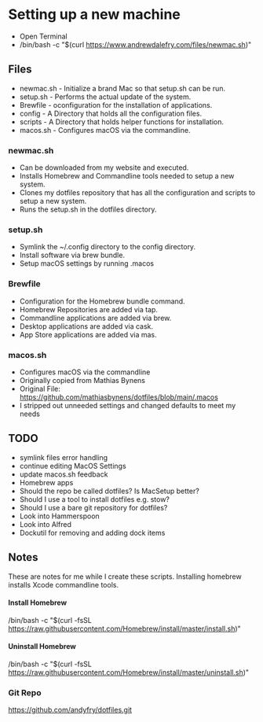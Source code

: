 # Setting up a new machine
- Open Terminal
- /bin/bash -c "$(curl https://www.andrewdalefry.com/files/newmac.sh)"


## Files
- newmac.sh - Initialize a brand Mac so that setup.sh can be run.
- setup.sh - Performs the actual update of the system.
- Brewfile - oconfiguration for the installation of applications.
- config - A Directory that holds all the configuration files.
- scripts - A Directory that holds helper functions for installation.
- macos.sh - Configures macOS via the commandline.

### newmac.sh
- Can be downloaded from my website and executed.
- Installs Homebrew and Commandline tools needed to setup a new system.
- Clones my dotfiles repository that has all the configuration and scripts to setup a new system.
- Runs the setup.sh in the dotfiles directory.

### setup.sh
- Symlink the ~/.config directory to the config directory.
- Install software via brew bundle.
- Setup macOS settings by running .macos

### Brewfile
- Configuration for the Homebrew bundle command.
- Homebrew Repositories are added via tap.
- Commandline applications are added via brew.
- Desktop applications are added via cask.
- App Store applications are added via mas.

### macos.sh
- Configures macOS via the commandline
- Originally copied from Mathias Bynens
- Original File: https://github.com/mathiasbynens/dotfiles/blob/main/.macos
- I stripped out unneeded settings and changed defaults to meet my needs

## TODO
- symlink files error handling
- continue editing MacOS Settings
- update macos.sh feedback
- Homebrew apps
- Should the repo be called dotfiles? Is MacSetup better?
- Should I use a tool to install dotfiles e.g. stow?
- Should I use a bare git repository for dotfiles?
- Look into Hammerspoon
- Look into Alfred
- Dockutil for removing and adding dock items

## Notes
These are notes for me while I create these scripts.
Installing homebrew installs Xcode commandline tools.

#### Install Homebrew
/bin/bash -c "$(curl -fsSL https://raw.githubusercontent.com/Homebrew/install/master/install.sh)"

#### Uninstall Homebrew
/bin/bash -c "$(curl -fsSL https://raw.githubusercontent.com/Homebrew/install/master/uninstall.sh)"

### Git Repo
https://github.com/andyfry/dotfiles.git

